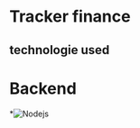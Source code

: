 
# Tracker finance

## technologie used

# Backend
*![Nodejs](https://img.shields.io/badge/Node%20js-339933?style=for-the-badge&logo=nodedotjs&logoColor=white)